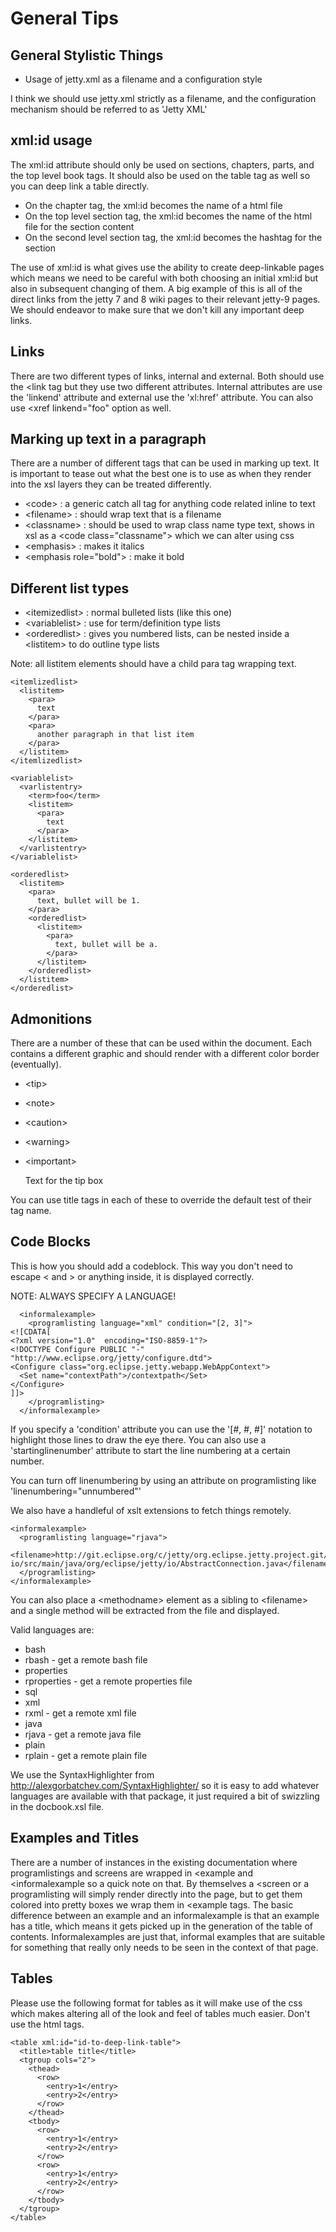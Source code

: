 # General Tips

## General Stylistic Things

* Usage of jetty.xml as a filename and a configuration style

I think we should use jetty.xml strictly as a filename, and the configuration mechanism should be referred to as 'Jetty XML'

## xml:id usage

The xml:id attribute should only be used on sections, chapters, parts, and the top level book tags.  It should also be used on the table tag as well so you can deep link a table directly.

* On the chapter tag, the xml:id becomes the name of a html file
* On the top level section tag, the xml:id becomes the name of the html file for the section content
* On the second level section tag, the xml:id becomes the hashtag for the section

The use of xml:id is what gives use the ability to create deep-linkable pages which means we need to be careful with both choosing an initial xml:id but also in subsequent changing of them.  A big example of this is all of the direct links from the jetty 7 and 8 wiki pages to their relevant jetty-9 pages. We should endeavor to make sure that we don't kill any important deep links.

## Links

There are two different types of links, internal and external.  Both should use the &lt;link tag but they use two different attributes.  Internal attributes are use the 'linkend' attribute and external use the 'xl:href' attribute.  You can also use &lt;xref linkend="foo" option as well.

## Marking up text in a paragraph

There are a number of different tags that can be used in marking up text.  It is important to tease out what the best one is to use as when they render into the xsl layers they can be treated differently.

* &lt;code&gt; : a generic catch all tag for anything code related inline to text
* &lt;filename&gt; : should wrap text that is a filename
* &lt;classname&gt; : should be used to wrap class name type text, shows in xsl as a &lt;code class="classname"&gt; which we can alter using css 
* &lt;emphasis&gt; : makes it italics
* &lt;emphasis role="bold"&gt; : make it bold

## Different list types

* &lt;itemizedlist&gt; : normal bulleted lists (like this one)
* &lt;variablelist&gt; : use for term/definition type lists
* &lt;orderedlist&gt; : gives you numbered lists, can be nested inside a &lt;listitem&gt; to do outline type lists

Note: all listitem elements should have a child para tag wrapping text.

    <itemlizedlist>
      <listitem>
        <para>
      	  text
    	</para>
    	<para>
      	  another paragraph in that list item
    	</para>
      </listitem>
    </itemlizedlist>

    <variablelist>
      <varlistentry>
        <term>foo</term>
    	<listitem>
      	  <para>
            text
      	  </para>
    	</listitem>
      </varlistentry>
    </variablelist>

    <orderedlist>
      <listitem>
        <para>
    	  text, bullet will be 1.
    	</para>
        <orderedlist>
     	  <listitem>
            <para>
              text, bullet will be a.
            </para>
      	  </listitem>
    	</orderedlist>
      </listitem>
    </orderedlist>

## Admonitions

There are a number of these that can be used within the document.  Each contains a different graphic and should render with a different color border (eventually).

* &lt;tip&gt;
* &lt;note&gt;
* &lt;caution&gt;
* &lt;warning&gt;
* &lt;important&gt;

    <tip>
      <title>Tip Title</title>
      <para>
        Text for the tip box
      </para>
    </tip>

You can use title tags in each of these to override the default test of their tag name.

## Code Blocks

This is how you should add a codeblock.  This way you don't need to escape &lt; and &gt; or anything inside, it is displayed correctly.

NOTE: ALWAYS SPECIFY A LANGUAGE!

      <informalexample>
        <programlisting language="xml" condition="[2, 3]">
    <![CDATA[
    <?xml version="1.0"  encoding="ISO-8859-1"?>
    <!DOCTYPE Configure PUBLIC "-" "http://www.eclipse.org/jetty/configure.dtd">
    <Configure class="org.eclipse.jetty.webapp.WebAppContext">
      <Set name="contextPath">/contextpath</Set>
    </Configure>
    ]]>
        </programlisting>
      </informalexample>

If you specify a 'condition' attribute you can use the '[#, #, #]' notation to highlight those lines to draw the eye there.  You can also use a 'startinglinenumber' attribute to start the line numbering at a certain number.

You can turn off linenumbering by using an attribute on programlisting like 'linenumbering="unnumbered"'

We also have a handleful of xslt extensions to fetch things remotely.

    <informalexample>
      <programlisting language="rjava">
        <filename>http://git.eclipse.org/c/jetty/org.eclipse.jetty.project.git/plain/jetty-io/src/main/java/org/eclipse/jetty/io/AbstractConnection.java</filename>
      </programlisting>  
    </informalexample>

You can also place a &lt;methodname> element as a sibling to &lt;filename> and a single method will be extracted from the file and displayed.

Valid languages are:
* bash
* rbash - get a remote bash file
* properties
* rproperties - get a remote properties file
* sql
* xml
* rxml - get a remote xml file
* java
* rjava - get a remote java file
* plain
* rplain - get a remote plain file

We use the SyntaxHighlighter from http://alexgorbatchev.com/SyntaxHighlighter/ so it is easy to add whatever languages are available with that package, it just required a bit of swizzling in the docbook.xsl file.

## Examples and Titles

There are a number of instances in the existing documentation where programlistings and screens are wrapped in <example and <informalexample so a quick note on that.  By themselves a <screen or a programlisting will simply render directly into the page, but to get them colored into pretty boxes we wrap them in <example tags.  The basic difference between an example and an informalexample is that an example has a title, which means it gets picked up in the generation of the table of contents.  Informalexamples are just that, informal examples that are suitable for something that really only needs to be seen in the context of that page.

## Tables

Please use the following format for tables as it will make use of the css which makes altering all of the look and feel of tables much easier.  Don't use the html tags.

    <table xml:id="id-to-deep-link-table">
      <title>table title</title>
      <tgroup cols="2">
        <thead>
          <row>
            <entry>1</entry>
            <entry>2</entry>
          </row>
        </thead>
        <tbody>
          <row>
            <entry>1</entry>
            <entry>2</entry>
          </row>
          <row>
            <entry>1</entry>
            <entry>2</entry>
          </row>
        </tbody>
      </tgroup>
    </table>

